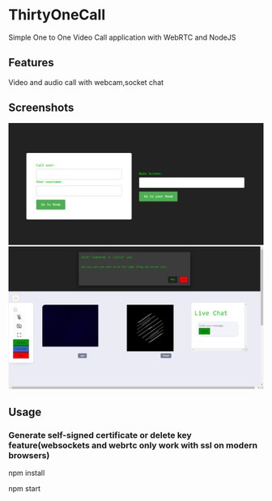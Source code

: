 # ThirtyOneCall
Simple One to One Video Call application with WebRTC and NodeJS

## Features
Video and audio call with webcam,socket chat

## Screenshots
![ss1](https://github.com/OgulcanUnveren/ThirtyOneCall/blob/main/ss/welcome.PNG)
![ss2](https://github.com/OgulcanUnveren/ThirtyOneCall/blob/main/ss/incomingcall.PNG)


## Usage

### Generate self-signed certificate or delete key feature(websockets and webrtc only work with ssl on modern browsers)

npm install

npm start
